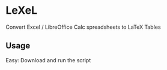 # LeXeL

Convert Excel / LibreOffice Calc spreadsheets to LaTeX Tables

## Usage
Easy: Download and run the script
